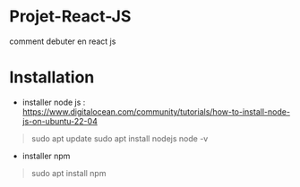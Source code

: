 # Projet-React-JS
comment debuter en react js
# Installation
* installer node js : https://www.digitalocean.com/community/tutorials/how-to-install-node-js-on-ubuntu-22-04
> sudo apt update
> sudo apt install nodejs
> node -v
* installer npm
> sudo apt install npm
